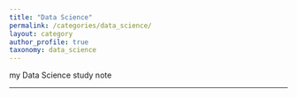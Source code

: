 ```yaml
---
title: "Data Science"
permalink: /categories/data_science/
layout: category
author_profile: true
taxonomy: data_science
---
```

my Data Science study note
- - -
